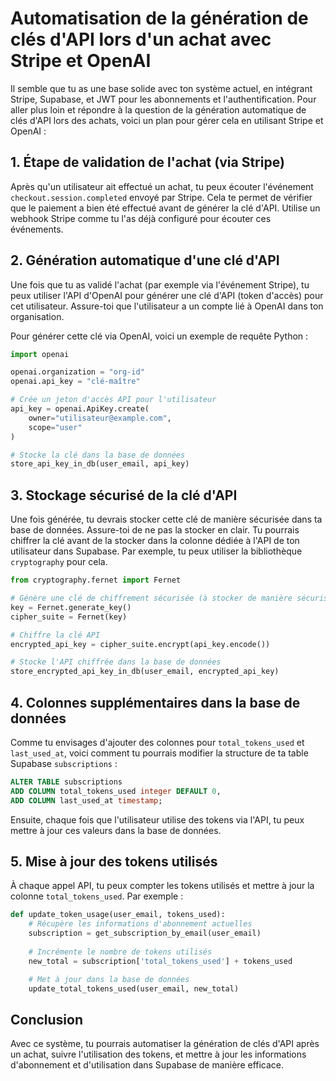 
# Automatisation de la génération de clés d'API lors d'un achat avec Stripe et OpenAI

Il semble que tu as une base solide avec ton système actuel, en intégrant Stripe, Supabase, et JWT pour les abonnements et l'authentification. Pour aller plus loin et répondre à la question de la génération automatique de clés d'API lors des achats, voici un plan pour gérer cela en utilisant Stripe et OpenAI :

## 1. Étape de validation de l'achat (via Stripe)

Après qu'un utilisateur ait effectué un achat, tu peux écouter l'événement `checkout.session.completed` envoyé par Stripe. Cela te permet de vérifier que le paiement a bien été effectué avant de générer la clé d'API. Utilise un webhook Stripe comme tu l'as déjà configuré pour écouter ces événements.

## 2. Génération automatique d'une clé d'API

Une fois que tu as validé l'achat (par exemple via l'événement Stripe), tu peux utiliser l'API d'OpenAI pour générer une clé d'API (token d'accès) pour cet utilisateur. Assure-toi que l'utilisateur a un compte lié à OpenAI dans ton organisation.

Pour générer cette clé via OpenAI, voici un exemple de requête Python :

```python
import openai

openai.organization = "org-id"
openai.api_key = "clé-maître"

# Crée un jeton d'accès API pour l'utilisateur
api_key = openai.ApiKey.create(
    owner="utilisateur@example.com",
    scope="user"
)

# Stocke la clé dans la base de données
store_api_key_in_db(user_email, api_key)
```

## 3. Stockage sécurisé de la clé d'API

Une fois générée, tu devrais stocker cette clé de manière sécurisée dans ta base de données. Assure-toi de ne pas la stocker en clair. Tu pourrais chiffrer la clé avant de la stocker dans la colonne dédiée à l'API de ton utilisateur dans Supabase. Par exemple, tu peux utiliser la bibliothèque `cryptography` pour cela.

```python
from cryptography.fernet import Fernet

# Génère une clé de chiffrement sécurisée (à stocker de manière sécurisée)
key = Fernet.generate_key()
cipher_suite = Fernet(key)

# Chiffre la clé API
encrypted_api_key = cipher_suite.encrypt(api_key.encode())

# Stocke l'API chiffrée dans la base de données
store_encrypted_api_key_in_db(user_email, encrypted_api_key)
```

## 4. Colonnes supplémentaires dans la base de données

Comme tu envisages d'ajouter des colonnes pour `total_tokens_used` et `last_used_at`, voici comment tu pourrais modifier la structure de ta table Supabase `subscriptions` :

```sql
ALTER TABLE subscriptions
ADD COLUMN total_tokens_used integer DEFAULT 0,
ADD COLUMN last_used_at timestamp;
```

Ensuite, chaque fois que l'utilisateur utilise des tokens via l'API, tu peux mettre à jour ces valeurs dans la base de données.

## 5. Mise à jour des tokens utilisés

À chaque appel API, tu peux compter les tokens utilisés et mettre à jour la colonne `total_tokens_used`. Par exemple :

```python
def update_token_usage(user_email, tokens_used):
    # Récupère les informations d'abonnement actuelles
    subscription = get_subscription_by_email(user_email)
    
    # Incrémente le nombre de tokens utilisés
    new_total = subscription['total_tokens_used'] + tokens_used

    # Met à jour dans la base de données
    update_total_tokens_used(user_email, new_total)
```

## Conclusion

Avec ce système, tu pourrais automatiser la génération de clés d'API après un achat, suivre l'utilisation des tokens, et mettre à jour les informations d'abonnement et d'utilisation dans Supabase de manière efficace.
